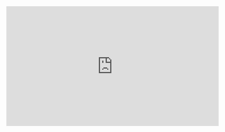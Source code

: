 ﻿<iframe width="560" height="315" src="https://www.youtube.com/embed/ROAHkNtGXUc?list=PL1DEQjXG2xnLLgAvCS_Ykv7sD7ulmQ34l" frameborder="0" allowfullscreen></iframe>